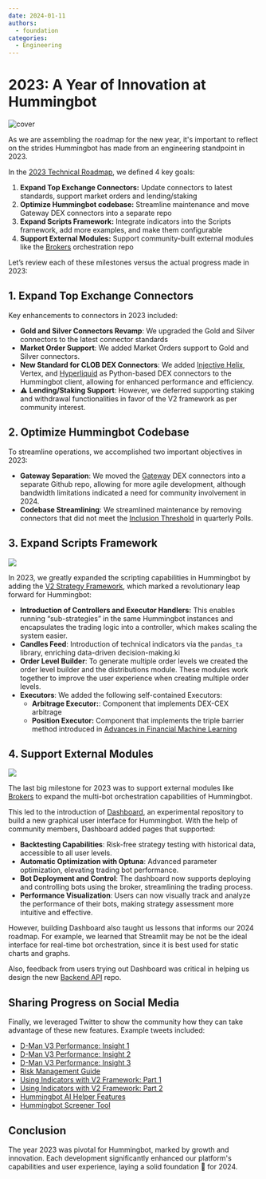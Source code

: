 ```yaml
---
date: 2024-01-11
authors:
  - foundation
categories:
  - Engineering
---
```


# 2023: A Year of Innovation at Hummingbot

![cover](cover.png)

As we are assembling the roadmap for the new year, it's important to reflect on the strides Hummingbot has made from an engineering standpoint in 2023. 

In the [2023 Technical Roadmap](/blog/hummingbot-2023-technical-roadmap/), we defined 4 key goals:

1. **Expand Top Exchange Connectors:** Update connectors to latest standards, support market orders and lending/staking
2. **Optimize Hummingbot codebase:** Streamline maintenance and move Gateway DEX connectors into a separate repo
3. **Expand Scripts Framework:** Integrate indicators into the Scripts framework, add more examples, and make them configurable
4. **Support External Modules:** Support community-built external modules like the [Brokers](https://github.com/hummingbot/brokers) orchestration repo

Let’s review each of these milestones versus the actual progress made in 2023:

<!-- more -->

## 1. Expand Top Exchange Connectors

Key enhancements to connectors in 2023 included:

- **Gold and Silver Connectors Revamp**: We upgraded the Gold and Silver connectors to the latest connector standards
- **Market Order Support**: We added Market Orders support to Gold and Silver connectors.
- **New Standard for CLOB DEX Connectors**: We added [Injective Helix](../../../exchanges/injective.md), Vertex, and [Hyperliquid](../../../exchanges/hyperliquid.md) as Python-based DEX connectors to the Hummingbot client, allowing for enhanced performance and efficiency.
- ⚠️ **Lending/Staking Support**: However, we deferred supporting staking and withdrawal functionalities in favor of the V2 framework as per community interest.

## 2. Optimize Hummingbot Codebase

To streamline operations, we accomplished two important objectives in 2023:

- **Gateway Separation**: We moved the [Gateway](https://github.com/hummingbot/gateway) DEX connectors into a separate Github repo, allowing for more agile development, although bandwidth limitations indicated a need for community involvement in 2024.
- **Codebase Streamlining**: We streamlined maintenance by removing connectors that did not meet the [Inclusion Threshold](/governance/polls/#inclusion-threshold) in quarterly Polls.

## 3. Expand Scripts Framework

![](./v2-framework.png)

In 2023, we greatly expanded the scripting capabilities in Hummingbot by adding the [V2 Strategy Framework](/v2-strategies/), which marked a revolutionary leap forward for Hummingbot:

- **Introduction of Controllers and Executor Handlers:** This enables running “sub-strategies” in the same Hummingbot instances and encapsulates the trading logic into a controller, which makes scaling the system easier.
- **Candles Feed**: Introduction of technical indicators via the `pandas_ta` library, enriching data-driven decision-making.ki
- **Order Level Builder**: To generate multiple order levels we created the order level builder and the distributions module. These modules work together to improve the user experience when creating multiple order levels.
- **Executors**: We added the following self-contained Executors:
    - **Arbitrage Executor:**: Component that implements DEX-CEX arbitrage
    - **Position Executor:** Component that implements the triple barrier method introduced in [Advances in Financial Machine Learning](https://www.wiley.com/en-us/Advances+in+Financial+Machine+Learning-p-9781119482086)

## 4. Support External Modules

![](../kicking-off-the-hummingbot-dashboard-community-project/Screen-Shot-2023-06-14-at-9.06.43-PM.png)

The last big milestone for 2023 was to support external modules like [Brokers](https://github.com/hummingbot/brokers) to expand the multi-bot orchestration capabilities of Hummingbot.

This led to the introduction of [Dashboard](https://github.com/hummingbot/dashboard), an experimental repository to build a new graphical user interface for Hummingbot. With the help of community members, Dashboard added pages that supported:

- **Backtesting Capabilities**: Risk-free strategy testing with historical data, accessible to all user levels.
- **Automatic Optimization with Optuna**: Advanced parameter optimization, elevating trading bot performance.
- **Bot Deployment and Control**: The dashboard now supports deploying and controlling bots using the broker, streamlining the trading process.
- **Performance Visualization**: Users can now visually track and analyze the performance of their bots, making strategy assessment more intuitive and effective.

However, building Dashboard also taught us lessons that informs our 2024 roadmap. For example, we learned that Streamlit may be not be the ideal interface for real-time bot orchestration, since it is best used for static charts and graphs. 

Also, feedback from users trying out Dashboard was critical in helping us design the new [Backend API](https://github.com/hummingbot/backend-api) repo.

## Sharing Progress on Social Media

Finally, we leveraged Twitter to show the community how they can take advantage of these new features. Example tweets included:

- [D-Man V3 Performance: Insight 1](https://x.com/cardosofede/status/1736030285454581952?s=20)
- [D-Man V3 Performance: Insight 2](https://x.com/cardosofede/status/1732441955718611174?s=20)
- [D-Man V3 Performance: Insight 3](https://x.com/cardosofede/status/1730648385911214337?s=20)
- [Risk Management Guide](https://x.com/cardosofede/status/1729269035551117536?s=20)
- [Using Indicators with V2 Framework: Part 1](https://x.com/cardosofede/status/1722352380287533223?s=20)
- [Using Indicators with V2 Framework: Part 2](https://x.com/cardosofede/status/1704746730799910932?s=20)
- [Hummingbot AI Helper Features](https://x.com/cardosofede/status/1733185235532050753?s=20)
- [Hummingbot Screener Tool](https://x.com/cardosofede/status/1730687836226027752?s=20)

## Conclusion

The year 2023 was pivotal for Hummingbot, marked by growth and innovation. Each development significantly enhanced our platform's capabilities and user experience, laying a solid foundation 🤣 for 2024.